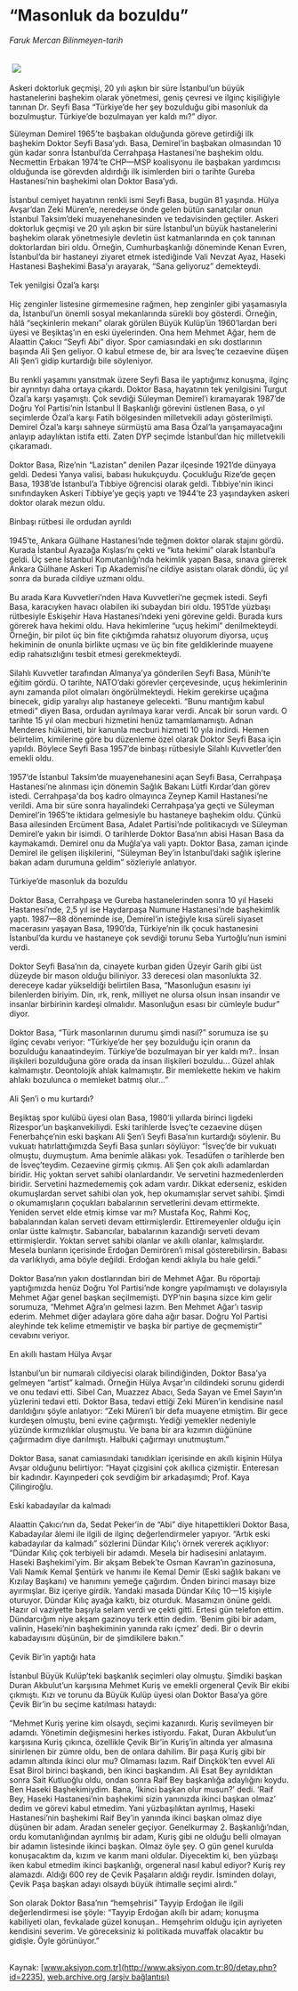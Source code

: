 # “Masonluk da bozuldu”

*Faruk Mercan Bilinmeyen-tarih*

<div>
 <font>
  <img border="0" height="1" src="/web/20030710115243im_/http://www.aksiyon.com.tr/images/blank.gif"/>
 </font>
 <font class="content">
  <p>
   <img border="0" hspace="5" src="/web/20030710115243im_/http://www.aksiyon.com.tr/resim/35/36.jpg" vspace="5"/>
  </p>
 </font>
 <font class="content">
  Askeri doktorluk geçmişi, 20 yılı aşkın bir süre İstanbul’un büyük hastanelerini başhekim olarak yönetmesi, geniş çevresi ve ilginç kişiliğiyle tanınan Dr. Seyfi Basa “Türkiye’de her şey bozulduğu gibi masonluk da bozulmuştur. Türkiye’de bozulmayan yer kaldı mı?” diyor.
 </font>
 <p>
  <font class="content">
   Süleyman Demirel 1965’te başbakan olduğunda göreve getirdiği ilk başhekim Doktor Seyfi Basa’ydı. Basa, Demirel’in başbakan olmasından 10 gün kadar sonra İstanbul’da Cerrahpaşa Hastanesi’ne başhekim oldu. Necmettin Erbakan 1974’te CHP—MSP koalisyonu ile başbakan yardımcısı olduğunda ise görevden aldırdığı ilk isimlerden biri o tarihte Gureba Hastanesi’nin başhekimi olan Doktor Basa’ydı.
   <br/>
   <br/>
   İstanbul cemiyet hayatının renkli ismi Seyfi Basa, bugün 81 yaşında. Hülya Avşar’dan Zeki Müren’e, neredeyse önde gelen bütün sanatçılar onun İstanbul Taksim’deki muayenehanesinden ve tedavisinden geçtiler. Askeri doktorluk geçmişi ve 20 yılı aşkın bir süre İstanbul’un büyük hastanelerini başhekim olarak yönetmesiyle devletin üst katmanlarında en çok tanınan doktorlardan biri oldu. Örneğin, Cumhurbaşkanlığı döneminde Kenan Evren, İstanbul’da bir hastaneyi ziyaret etmek istediğinde Vali Nevzat Ayaz, Haseki Hastanesi Başhekimi Basa’yı arayarak, “Sana geliyoruz” demekteydi.
   <br/>
   <br/>
   Tek yenilgisi Özal’a karşı
   <br/>
   <br/>
   Hiç zenginler listesine girmemesine rağmen, hep zenginler gibi yaşamasıyla da, İstanbul’un önemli sosyal mekanlarında sürekli boy gösterdi. Örneğin, hâlâ “seçkinlerin mekanı” olarak görülen Büyük Kulüp’ün 1960’lardan beri üyesi ve Beşiktaş’ın en eski üyelerinden. Ona hem Mehmet Ağar, hem de Alaattin Çakıcı “Seyfi Abi” diyor. Spor camiasındaki en sıkı dostlarının başında Ali Şen geliyor. O kabul etmese de, bir ara İsveç’te cezaevine düşen Ali Şen’i gidip kurtardığı bile söyleniyor.
   <br/>
   <br/>
   Bu renkli yaşamını yansıtmak üzere Seyfi Basa ile yaptığımız konuşma, ilginç bir ayrıntıyı daha ortaya çıkardı. Doktor Basa, hayatının tek yenilgisini Turgut Özal’a karşı yaşamıştı. Çok sevdiği Süleyman Demirel’i kıramayarak 1987’de Doğru Yol Partisi’nin İstanbul İl Başkanlığı görevini üstlenen Basa, o yıl seçimlerde Özal’a karşı Fatih bölgesinden milletvekili adayı gösterilmişti. Demirel Özal’a karşı sahneye sürmüştü ama Basa Özal’la yarışamayacağını anlayıp adaylıktan istifa etti. Zaten DYP seçimde İstanbul’dan hiç milletvekili çıkaramadı.
   <br/>
   <br/>
   Doktor Basa, Rize’nin “Lazistan” denilen Pazar ilçesinde 1921’de dünyaya geldi. Dedesi Yanya valisi, babası hukukçuydu. Çocukluğu Rize’de geçen Basa, 1938’de İstanbul’a Tıbbiye öğrencisi olarak geldi. Tıbbiye'nin ikinci sınıfındayken Askeri Tıbbiye’ye geçiş yaptı ve 1944’te 23 yaşındayken askeri doktor olarak mezun oldu.
   <br/>
   <br/>
   Binbaşı rütbesi ile ordudan ayrıldı
   <br/>
   <br/>
   1945’te, Ankara Gülhane Hastanesi’nde teğmen doktor olarak stajını gördü. Kurada İstanbul Ayazağa Kışlası’nı çekti ve “kıta hekimi” olarak İstanbul’a geldi. Üç sene İstanbul Komutanlığı’nda hekimlik yapan Basa, sınava girerek Ankara Gülhane Askeri Tıp Akademisi’ne cildiye asistanı olarak döndü, üç yıl sonra da burada cildiye uzmanı oldu.
   <br/>
   <br/>
   Bu arada Kara Kuvvetleri’nden Hava Kuvvetleri’ne geçmek istedi. Seyfi Basa, karacıyken havacı olabilen iki subaydan biri oldu. 1951’de yüzbaşı rütbesiyle Eskişehir Hava Hastanesi’ndeki yeni görevine geldi. Burada kurs görerek hava hekimi oldu. Hava hekimlerine “uçuş hekimi” denilmekteydi. Örneğin, bir pilot üç bin fite çıktığımda rahatsız oluyorum diyorsa, uçuş hekiminin de onunla birlikte uçması ve üç bin fite geldiklerinde muayene edip rahatsızlığını tesbit etmesi gerekmekteydi.
   <br/>
   <br/>
   Silahlı Kuvvetler tarafından Almanya’ya gönderilen Seyfi Basa, Münih’te eğitim gördü. O tarihte, NATO’daki görevler çerçevesinde, uçuş hekimlerinin aynı zamanda pilot olmaları öngörülmekteydi. Hekim gerekirse uçağına binecek, gidip yaralıyı alıp hastaneye gelecekti. “Bunu mantığım kabul etmedi” diyen Basa, ordudan ayrılmaya karar verdi. Ancak bir sorun vardı. O tarihte 15 yıl olan mecburi hizmetini henüz tamamlamamıştı. Adnan Menderes hükümeti, bir kanunla mecburi hizmeti 10 yıla indirdi. Hemen belirtelim, kimilerine göre bu düzenleme özel olarak Doktor Seyfi Basa için yapıldı. Böylece Seyfi Basa 1957’de binbaşı rütbesiyle Silahlı Kuvvetler’den emekli oldu.
   <br/>
   <br/>
   1957’de İstanbul Taksim’de muayenehanesini açan Seyfi Basa, Cerrahpaşa Hastanesi’ne alınması için dönemin Sağlık Bakanı Lütfi Kırdar’dan görev istedi. Cerrahpaşa'da boş kadro olmayınca Zeynep Kamil Hastanesi’ne verildi. Ama bir süre sonra hayalindeki Cerrahpaşa’ya geçti ve Süleyman Demirel’in 1965’te iktidara gelmesiyle bu hastaneye başhekim oldu. Çünkü Basa ailesinden Ercüment Basa, Adalet Partisi’nde politikacıydı ve Süleyman Demirel’e yakın bir isimdi. O tarihlerde Doktor Basa’nın abisi Hasan Basa da kaymakamdı. Demirel onu da Muğla’ya vali yaptı. Doktor Basa, zaman içinde Demirel ile gelişen ilişkilerini, “Süleyman Bey’in İstanbul’daki sağlık işlerine bakan adam durumuna geldim” sözleriyle anlatıyor.
   <br/>
   <br/>
   Türkiye’de masonluk da bozuldu
   <br/>
   <br/>
   Doktor Basa, Cerrahpaşa ve Gureba hastanelerinden sonra 10 yıl Haseki Hastanesi’nde, 2,5 yıl ise Haydarpaşa Numune Hastanesi’nde başhekimlik yaptı. 1987—88 döneminde ise, Demirel’in isteğiyle kısa süreli siyaset macerasını yaşayan Basa, 1990’da, Türkiye’nin ilk çocuk hastanesini İstanbul’da kurdu ve hastaneye çok sevdiği torunu Seba Yurtoğlu’nun ismini verdi.
   <br/>
   <br/>
   Doktor Seyfi Basa’nın da, cinayete kurban giden Üzeyir Garih gibi üst düzeyde bir mason olduğu biliniyor. 33 derecesi olan masonlukta 32. dereceye kadar yükseldiği belirtilen Basa, “Masonluğun esasını iyi bilenlerden biriyim. Din, ırk, renk, milliyet ne olursa olsun insan insandır ve insanlar birbirinin kardeşi olmalıdır. Masonluğun esası bir cümleyle budur” diyor.
   <br/>
   <br/>
   Doktor Basa, “Türk masonlarının durumu şimdi nasıl?” sorumuza ise şu ilginç cevabı veriyor: “Türkiye’de her şey bozulduğu için oranın da bozulduğu kanaatindeyim. Türkiye’de bozulmayan bir yer kaldı mı?.. İnsan ilişkileri bozulduğuna göre orada da insan ilişkileri bozuldu... Güzel ahlak kalmamıştır. Deontolojik ahlak kalmamıştır. Bir memlekette hekim ve hakim ahlakı bozulunca o memleket batmış olur...”
   <br/>
   <br/>
   Ali Şen’i o mu kurtardı?
   <br/>
   <br/>
   Beşiktaş spor kulübü üyesi olan Basa, 1980’li yıllarda birinci ligdeki Rizespor’un başkanvekiliydi. Eski tarihlerde İsveç’te cezaevine düşen Fenerbahçe’nin eski başkanı Ali Şen’i Seyfi Basa’nın kurtardığı söylenir. Bu vukuatı hatırlattığımızda Seyfi Basa şunları söylüyor: “İsveç’de bir vukuatı olmuştu, duymuştum. Ama benimle alâkası yok. Tesadüfen o tarihlerde ben de İsveç’teydim. Cezaevine girmiş çıkmış. Ali Şen çok akıllı adamlardan biridir. Hiç yoktan servet sahibi olanlardandır. Ve servetini hazmedenlerden biridir. Servetini hazmedememiş çok adam vardır. Dikkat ederseniz, eskiden okumuşlardan servet sahibi olan yok, hep okumamışlar servet sahibi. Şimdi o okumamışların çoçukları babalarının servetlerini devam ettirmekte. Yeniden servet elde etmiş kimse var mı? Mustafa Koç, Rahmi Koç, babalarından kalan serveti devam ettirmişlerdir. Ettiremeyenler olduğu için onlar üstte kalmıştır. Sabancılar, babalarının kazandığı serveti devam ettirmişlerdir. Yoktan servet sahibi olanlar ve akıllı olanlar, kalmışlardır. Mesela bunların içerisinde Erdoğan Demirören’i misal gösterebilirsin. Babası da varlıklıydı, ama böyle değildi. Erdoğan kendi aklıyla bu hale geldi.”
   <br/>
   <br/>
   Doktor Basa’nın yakın dostlarından biri de Mehmet Ağar. Bu röportajı yaptığımızda henüz Doğru Yol Partisi’nde kongre yapılmamıştı ve dolayısıyla Mehmet Ağar genel başkan seçilmemişti. DYP’nin başına sizce kim gelir sorumuza, “Mehmet Ağra’ın gelmesi lazım. Ben Mehmet Ağar’ı tasvip ederim. Mehmet diğer adaylara göre daha ağır basar. Doğru Yol Partisi aleyhinde tek kelime etmemiştir ve başka bir partiye de geçmemiştir” cevabını veriyor.
   <br/>
   <br/>
   En akıllı hastam Hülya Avşar
   <br/>
   <br/>
   İstanbul’un bir numaralı cildiyecisi olarak bilindiğinden, Doktor Basa’ya gelmeyen “artist” kalmadı. Örneğin Hülya Avşar’ın cildindeki sorunu giderdi ve onu tedavi etti. Sibel Can, Muazzez Abacı, Seda Sayan ve Emel Sayın’ın yüzlerini tedavi etti. Doktor Basa, tedavi ettiği Zeki Müren’in kendisine nasıl darıldığını şöyle anlatıyor: “Zeki Müren’i bir defa muayene etmiştim. Bir gece kurdeşen olmuştu, beni evine çağırmıştı. Yediği yemekler nedeniyle yüzünde kırmızılıklar oluşmuştu. Ve bana bir ara kızımın düğününe çağırmadım diye darılmıştı. Halbuki çağırmayı unutmuştum.”
   <br/>
   <br/>
   Doktor Basa, sanat camiasındaki tanıdıkları içerisinde en akıllı kişinin Hülya Avşar olduğunu belirtiyor: “Hayat çizgisini çok akıllıca çizmiştir. Enteresan bir kadındır. Kayınpederi çok sevdiğim bir arkadaşımdı; Prof. Kaya Çilingiroğlu.
   <br/>
   <br/>
   Eski kabadayılar da kalmadı
   <br/>
   <br/>
   Alaattin Çakıcı’nın da, Sedat Peker’in de “Abi” diye hitapettikleri Doktor Basa, Kabadayılar âlemi ile ilgili de ilginç değerlendirmeler yapıyor. “Artık eski kabadayılar da kalmadı” sözlerini Dündar Kılıç’ı örnek vererek açıklıyor: “Dündar Kılıç çok terbiyeli bir adamdı. Mesela bir hadisesini anlatayım. Haseki Başhekimi’yim. Bir akşam Bebek’te Osman Kavran’ın gazinosuna, Vali Namık Kemal Şentürk ve hanımı ile Kemal Demir (Eski sağlık bakanı ve Kızılay Başkanı) ve hanımını yemeğe çağırdım. Önden birinci masayı bize ayırmışlar. Biz içeriye girdik. Yandaki masada Dündar Kılıç 10—15 kişiyle oturuyor. Dündar Kılıç ayağa kalktı, biz oturduk. Masamızın önüne geldi. Hazır ol vaziyette başıyla selam verdi ve çekti gitti. Ertesi gün telefon ettim. Dündarcığım niye akşam gazinoyu terk ettin dedim. ‘Benim gibi bir adam, valinin, Haseki’nin başhekiminin yanında rakı içmez’ dedi. Bir o devrin kabadayısını düşünün, bir de şimdikilere bakın.”
   <br/>
   <br/>
   Çevik Bir’in yaptığı hata
   <br/>
   <br/>
   İstanbul Büyük Kulüp’teki başkanlık seçimleri olay olmuştu. Şimdiki başkan Duran Akbulut’un karşısına Mehmet Kuriş ve emekli orgeneral Çevik Bir ekibi çıkmıştı. Kızı ve torunu da Büyük Kulüp üyesi olan Doktor Basa’ya göre Çevik Bir’in bu seçime katılması hataydı:
   <br/>
   <br/>
   “Mehmet Kuriş yerine kim olsaydı, seçimi kazanırdı. Kuriş sevilmeyen bir adamdı. Yönetimin değişmesini herkes istiyordu. Fakat, Duran Akbulut’un karşısına Kuriş çıkınca, özellikle Çevik Bir’in Kuriş’in altında yer almasına sinirlenen bir zümre oldu, ben de onlara dahilim. Bir paşa Kuriş gibi bir adamın altında ikinci olur mu? Olmaması lazım. Raif Dinçkök’ten evvel Ali Esat Birol birinci başkandı, ben ikinci başkandım. Ali Esat Bey ayrıldıktan sonra Sait Kutluoğlu oldu, ondan sonra Raif Bey başkanlığa adaylığını koydu. Ben Haseki Başhekimiydim. Bana, ‘İkinci başkan olur musun?’ dedi. ‘Raif Bey, Haseki Hastanesi’nin başhekimi sizin yanınızda ikinci başkan olmaz’ dedim ve görevi kabul etmedim. Yani yüzbaşılıktan ayrılmış, Haseki Hastanesi’nin başhekimi Raif Bey’in yanında ikinci başkan olmaz diye düşünen bir adam. Aradan seneler geçiyor. Genelkurmay 2. Başkanlığı’ndan, ordu komutanlığından ayrılmış bir adam, Kuriş gibi ne olduğu belli olmayan bir adamın listesinde ikinci başkan. Olmaz öyle şey. O gün genel kurulda konuşacaktım da, kızım ve karım mani oldular. Diyecektim ki, ben yüzbaşı iken kabul etmedim ikinci başkanlığı, orgeneral nasıl kabul ediyor? Kuriş rey alamazdı. Aldığı 600 rey de Çevik Paşaların aldığı reydir. İsminden dolayı, Çevik Paşa başkan adayı olsaydı büyük ihtimalle seçimi alırdı.”
   <br/>
   <br/>
   Son olarak Doktor Basa’nın “hemşehrisi” Tayyip Erdoğan ile ilgili değerlendirmesi ise şöyle: “Tayyip Erdoğan akıllı bir adam; konuşma kabiliyeti olan, fevkalade güzel konuşan.. Hemşehrim olduğu için ayriyeten kendisini severim. Ve göreceksiniz ki politikada muvaffak olacaktır bu gidişle. Öyle görünüyor.”
   <br/>
   <br/>
  </font>
 </p>
</div>


Kaynak: [www.aksiyon.com.tr](http://www.aksiyon.com.tr:80/detay.php?id=2235), [web.archive.org (arşiv bağlantısı)](http://web.archive.org/web/20030710115243/http://www.aksiyon.com.tr:80/detay.php?id=2235)
